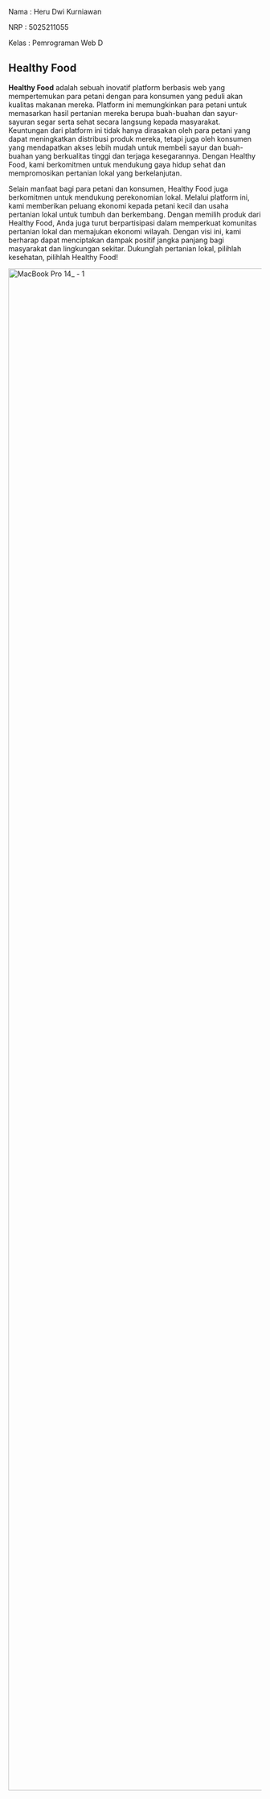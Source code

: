 Nama : Heru Dwi Kurniawan

NRP : 5025211055

Kelas : Pemrograman Web D

## Healthy Food


**Healthy Food** adalah sebuah inovatif platform berbasis web yang mempertemukan para petani dengan para konsumen yang peduli akan kualitas makanan mereka. Platform ini memungkinkan para petani untuk memasarkan hasil pertanian mereka berupa buah-buahan dan sayur-sayuran segar serta sehat secara langsung kepada masyarakat. Keuntungan dari platform ini tidak hanya dirasakan oleh para petani yang dapat meningkatkan distribusi produk mereka, tetapi juga oleh konsumen yang mendapatkan akses lebih mudah untuk membeli sayur dan buah-buahan yang berkualitas tinggi dan terjaga kesegarannya. Dengan Healthy Food, kami berkomitmen untuk mendukung gaya hidup sehat dan mempromosikan pertanian lokal yang berkelanjutan.

Selain manfaat bagi para petani dan konsumen, Healthy Food juga berkomitmen untuk mendukung perekonomian lokal. Melalui platform ini, kami memberikan peluang ekonomi kepada petani kecil dan usaha pertanian lokal untuk tumbuh dan berkembang. Dengan memilih produk dari Healthy Food, Anda juga turut berpartisipasi dalam memperkuat komunitas pertanian lokal dan memajukan ekonomi wilayah. Dengan visi ini, kami berharap dapat menciptakan dampak positif jangka panjang bagi masyarakat dan lingkungan sekitar. Dukunglah pertanian lokal, pilihlah kesehatan, pilihlah Healthy Food!

<img width="3024" alt="MacBook Pro 14_ - 1" src="https://github.com/yusnaaaaa/pweb-tugas-1/assets/93961310/ee80f198-c485-4d19-9dc8-86c53152b001">
